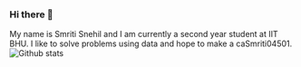 ### Hi there 👋
My name is Smriti Snehil and I am currently a second year student at IIT BHU. I like to solve problems using data and hope to make a caSmriti04501.
![Github stats](https://github-readme-stats.vercel.app/api?username=Smriti04501)

<!--
**Smriti04501/Smriti04501** is a ✨ _special_ ✨ repository because its `README.md` (this file) appears on your GitHub profile.

Here are some ideas to get you started:

- 🔭 I’m currently working on ...
- 🌱 I’m currently learning ...
- 👯 I’m looking to collaborate on ...
- 🤔 I’m looking for help with ...
- 💬 Ask me about ...
- 📫 How to reach me: ...
- 😄 Pronouns: ...
- ⚡ Fun fact: ...
-->
